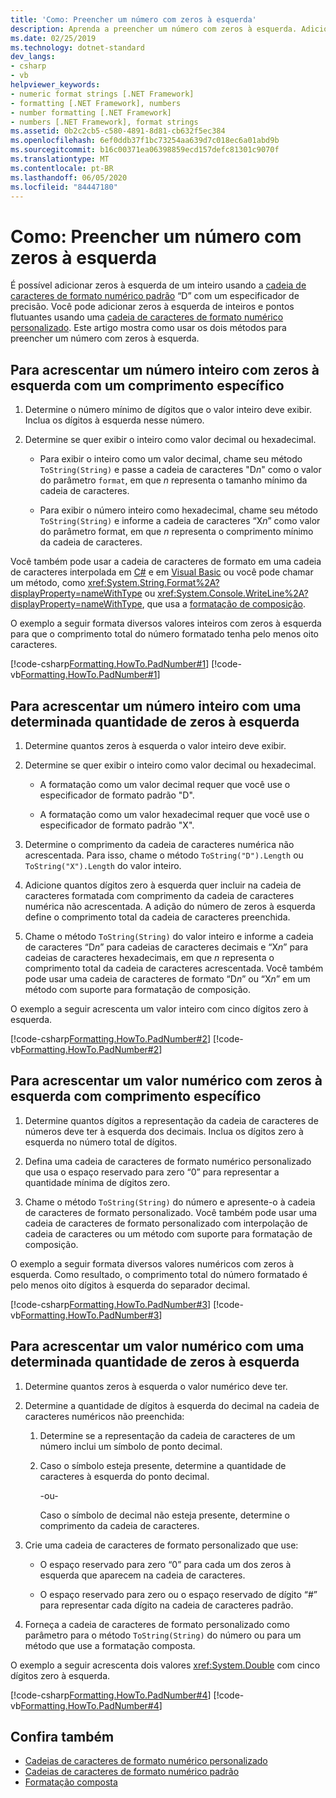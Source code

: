 ```yaml
---
title: 'Como: Preencher um número com zeros à esquerda'
description: Aprenda a preencher um número com zeros à esquerda. Adicione zeros à esquerda a inteiros ou valores numéricos a um comprimento total específico ou a um número específico de zeros à esquerda.
ms.date: 02/25/2019
ms.technology: dotnet-standard
dev_langs:
- csharp
- vb
helpviewer_keywords:
- numeric format strings [.NET Framework]
- formatting [.NET Framework], numbers
- number formatting [.NET Framework]
- numbers [.NET Framework], format strings
ms.assetid: 0b2c2cb5-c580-4891-8d81-cb632f5ec384
ms.openlocfilehash: 6ef0ddb37f1bc73254aa639d7c018ec6a01abd9b
ms.sourcegitcommit: b16c00371ea06398859ecd157defc81301c9070f
ms.translationtype: MT
ms.contentlocale: pt-BR
ms.lasthandoff: 06/05/2020
ms.locfileid: "84447180"
---
```

# <a name="how-to-pad-a-number-with-leading-zeros"></a>Como: Preencher um número com zeros à esquerda

É possível adicionar zeros à esquerda de um inteiro usando a [cadeia de caracteres de formato numérico padrão](standard-numeric-format-strings.md) “D” com um especificador de precisão. Você pode adicionar zeros à esquerda de inteiros e pontos flutuantes usando uma [cadeia de caracteres de formato numérico personalizado](custom-numeric-format-strings.md). Este artigo mostra como usar os dois métodos para preencher um número com zeros à esquerda.

## <a name="to-pad-an-integer-with-leading-zeros-to-a-specific-length"></a>Para acrescentar um número inteiro com zeros à esquerda com um comprimento específico

1. Determine o número mínimo de dígitos que o valor inteiro deve exibir. Inclua os dígitos à esquerda nesse número.

1. Determine se quer exibir o inteiro como valor decimal ou hexadecimal.

    - Para exibir o inteiro como um valor decimal, chame seu método `ToString(String)` e passe a cadeia de caracteres "D*n*" como o valor do parâmetro `format`, em que *n* representa o tamanho mínimo da cadeia de caracteres.

    - Para exibir o número inteiro como hexadecimal, chame seu método `ToString(String)` e informe a cadeia de caracteres “X*n*” como valor do parâmetro format, em que *n* representa o comprimento mínimo da cadeia de caracteres.

Você também pode usar a cadeia de caracteres de formato em uma cadeia de caracteres interpolada em [C#](../../csharp/language-reference/tokens/interpolated.md) e em [Visual Basic](../../visual-basic/programming-guide/language-features/strings/interpolated-strings.md) ou você pode chamar um método, como <xref:System.String.Format%2A?displayProperty=nameWithType> ou <xref:System.Console.WriteLine%2A?displayProperty=nameWithType>, que usa a [formatação de composição](composite-formatting.md).

O exemplo a seguir formata diversos valores inteiros com zeros à esquerda para que o comprimento total do número formatado tenha pelo menos oito caracteres.

[!code-csharp[Formatting.HowTo.PadNumber#1](../../../samples/snippets/csharp/VS_Snippets_CLR/Formatting.HowTo.PadNumber/cs/Pad1.cs#1)]
[!code-vb[Formatting.HowTo.PadNumber#1](../../../samples/snippets/visualbasic/VS_Snippets_CLR/Formatting.HowTo.PadNumber/vb/Pad1.vb#1)]

## <a name="to-pad-an-integer-with-a-specific-number-of-leading-zeros"></a>Para acrescentar um número inteiro com uma determinada quantidade de zeros à esquerda

1. Determine quantos zeros à esquerda o valor inteiro deve exibir.

1. Determine se quer exibir o inteiro como valor decimal ou hexadecimal.

    - A formatação como um valor decimal requer que você use o especificador de formato padrão "D".

    - A formatação como um valor hexadecimal requer que você use o especificador de formato padrão "X".

1. Determine o comprimento da cadeia de caracteres numérica não acrescentada. Para isso, chame o método `ToString("D").Length` ou `ToString("X").Length` do valor inteiro.

1. Adicione quantos dígitos zero à esquerda quer incluir na cadeia de caracteres formatada com comprimento da cadeia de caracteres numérica não acrescentada. A adição do número de zeros à esquerda define o comprimento total da cadeia de caracteres preenchida.

1. Chame o método `ToString(String)` do valor inteiro e informe a cadeia de caracteres “D*n*” para cadeias de caracteres decimais e “X*n*” para cadeias de caracteres hexadecimais, em que *n* representa o comprimento total da cadeia de caracteres acrescentada. Você também pode usar uma cadeia de caracteres de formato “D*n*” ou “X*n*” em um método com suporte para formatação de composição.

O exemplo a seguir acrescenta um valor inteiro com cinco dígitos zero à esquerda.

[!code-csharp[Formatting.HowTo.PadNumber#2](../../../samples/snippets/csharp/VS_Snippets_CLR/Formatting.HowTo.PadNumber/cs/Pad1.cs#2)]
[!code-vb[Formatting.HowTo.PadNumber#2](../../../samples/snippets/visualbasic/VS_Snippets_CLR/Formatting.HowTo.PadNumber/vb/Pad1.vb#2)]

## <a name="to-pad-a-numeric-value-with-leading-zeros-to-a-specific-length"></a>Para acrescentar um valor numérico com zeros à esquerda com comprimento específico

1. Determine quantos dígitos a representação da cadeia de caracteres de números deve ter à esquerda dos decimais. Inclua os dígitos zero à esquerda no número total de dígitos.

1. Defina uma cadeia de caracteres de formato numérico personalizado que usa o espaço reservado para zero “0” para representar a quantidade mínima de dígitos zero.

1. Chame o método `ToString(String)` do número e apresente-o à cadeia de caracteres de formato personalizado. Você também pode usar uma cadeia de caracteres de formato personalizado com interpolação de cadeia de caracteres ou um método com suporte para formatação de composição.

O exemplo a seguir formata diversos valores numéricos com zeros à esquerda. Como resultado, o comprimento total do número formatado é pelo menos oito dígitos à esquerda do separador decimal.

[!code-csharp[Formatting.HowTo.PadNumber#3](../../../samples/snippets/csharp/VS_Snippets_CLR/Formatting.HowTo.PadNumber/cs/Pad1.cs#3)]
[!code-vb[Formatting.HowTo.PadNumber#3](../../../samples/snippets/visualbasic/VS_Snippets_CLR/Formatting.HowTo.PadNumber/vb/Pad1.vb#3)]

## <a name="to-pad-a-numeric-value-with-a-specific-number-of-leading-zeros"></a>Para acrescentar um valor numérico com uma determinada quantidade de zeros à esquerda

1. Determine quantos zeros à esquerda o valor numérico deve ter.

1. Determine a quantidade de dígitos à esquerda do decimal na cadeia de caracteres numéricos não preenchida:

    1. Determine se a representação da cadeia de caracteres de um número inclui um símbolo de ponto decimal.

    1. Caso o símbolo esteja presente, determine a quantidade de caracteres à esquerda do ponto decimal.

         -ou-

         Caso o símbolo de decimal não esteja presente, determine o comprimento da cadeia de caracteres.

1. Crie uma cadeia de caracteres de formato personalizado que use:

    - O espaço reservado para zero “0” para cada um dos zeros à esquerda que aparecem na cadeia de caracteres.

    - O espaço reservado para zero ou o espaço reservado de dígito “#” para representar cada dígito na cadeia de caracteres padrão.

1. Forneça a cadeia de caracteres de formato personalizado como parâmetro para o método `ToString(String)` do número ou para um método que use a formatação composta.

O exemplo a seguir acrescenta dois valores <xref:System.Double> com cinco dígitos zero à esquerda.

[!code-csharp[Formatting.HowTo.PadNumber#4](../../../samples/snippets/csharp/VS_Snippets_CLR/Formatting.HowTo.PadNumber/cs/Pad1.cs#4)]
[!code-vb[Formatting.HowTo.PadNumber#4](../../../samples/snippets/visualbasic/VS_Snippets_CLR/Formatting.HowTo.PadNumber/vb/Pad1.vb#4)]

## <a name="see-also"></a>Confira também

- [Cadeias de caracteres de formato numérico personalizado](custom-numeric-format-strings.md)
- [Cadeias de caracteres de formato numérico padrão](standard-numeric-format-strings.md)
- [Formatação composta](composite-formatting.md)
